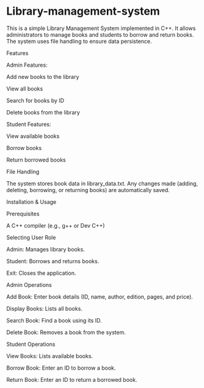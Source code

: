 # Library-management-system
This is a simple Library Management System implemented in C++. It allows administrators to manage books and students to borrow and return books. The system uses file handling to ensure data persistence.

Features

Admin Features:

Add new books to the library

View all books

Search for books by ID

Delete books from the library

Student Features:

View available books

Borrow books

Return borrowed books

File Handling

The system stores book data in library_data.txt. Any changes made (adding, deleting, borrowing, or returning books) are automatically saved.

Installation & Usage

Prerequisites

A C++ compiler (e.g., g++ or Dev C++)

Selecting User Role

Admin: Manages library books.

Student: Borrows and returns books.

Exit: Closes the application.

Admin Operations

Add Book: Enter book details (ID, name, author, edition, pages, and price).

Display Books: Lists all books.

Search Book: Find a book using its ID.

Delete Book: Removes a book from the system.

Student Operations

View Books: Lists available books.

Borrow Book: Enter an ID to borrow a book.

Return Book: Enter an ID to return a borrowed book.
